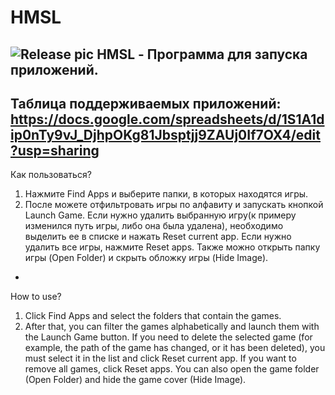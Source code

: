 # HMSL

![Release pic](https://user-images.githubusercontent.com/88943677/175430799-862365b5-b59d-4f4d-9afe-b2ba489b72d2.png)
HMSL - Программа для запуска приложений.
-
Таблица поддерживаемых приложений: https://docs.google.com/spreadsheets/d/1S1A1dip0nTy9vJ_DjhpOKg81Jbsptjj9ZAUj0If7OX4/edit?usp=sharing
-
Как пользоваться? 
1. Нажмите Find Apps и выберите папки, в которых находятся игры.
2. После можете отфильтровать игры по алфавиту и запускать кнопкой Launch Game.
Если нужно удалить выбранную игру(к примеру изменился путь игры, либо она была удалена), необходимо выделить ее в списке и нажать Reset current app. Если нужно удалить все игры, нажмите Reset apps.
Также можно открыть папку игры (Open Folder) и скрыть обложку игры (Hide Image).
-
How to use?
1. Click Find Apps and select the folders that contain the games.
2. After that, you can filter the games alphabetically and launch them with the Launch Game button.
If you need to delete the selected game (for example, the path of the game has changed, or it has been deleted), you must select it in the list and click Reset current app. If you want to remove all games, click Reset apps.
You can also open the game folder (Open Folder) and hide the game cover (Hide Image).
